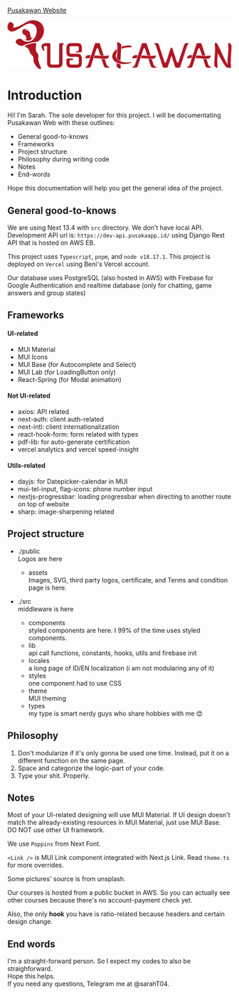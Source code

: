 [Pusakawan Website](https://pusakawan.id/en)

![Pusakawan Logo](./public/pusakawan.svg)

# Introduction
Hi! I'm Sarah. The sole developer for this project. I will be documentating Pusakawan Web with these outlines:

* General good-to-knows
* Frameworks
* Project structure
* Philosophy during writing code
* Notes
* End-words

Hope this documentation will help you get the general idea of the project.

## General good-to-knows

We are using Next 13.4 with `src` directory. We don't have local API. Development API url is: `https://dev-api.pusakaapp.id/` using Django Rest API that is hosted on AWS EB.

This project uses `Typescript`, `pnpm`, and `node v18.17.1`.
This project is deployed on `Vercel` using Beni's Vercel account.

Our database uses PostgreSQL (also hosted in AWS) with Firebase for Google Authentication and realtime database (only for chatting, game answers and group states)

## Frameworks

#### UI-related
* MUI Material
* MUI Icons
* MUI Base (for Autocomplete and Select)
* MUI Lab (for LoadingButton only)
* React-Spring (for Modal animation)

#### Not UI-related
* axios: API related
* next-auth: client auth-related
* next-intl: client internationalization
* react-hook-form: form related with types
* pdf-lib: for auto-generate certification
* vercel analytics and vercel speed-insight

#### Utils-related
* dayjs: for Datepicker-calendar in MUI
* mui-tel-input, flag-icons: phone number input
* nextjs-progressbar: loading progressbar when directing to another route on top of website
* sharp: image-sharpening related

## Project structure
* ./public  
  Logos are here
  * assets  
  Images, SVG, third party logos, certificate, and Terms and condition page is here.

* ./src  
  middleware is here
  * components  
  styled components are here. I 99% of the time uses styled components.
  * lib  
  api call functions, constants, hooks, utils and firebase init
  * locales  
  a long page of ID/EN localization (i am not modularing any of it)
  * styles  
  one component had to use CSS
  * theme  
  MUI theming
  * types  
  my type is smart nerdy guys who share hobbies with me :heart_eyes:

## Philosophy
1. Don't modularize if it's only gonna be used one time. Instead, put it on a different function on the same page.
2. Space and categorize the logic-part of your code. 
3. Type your shit. Properly.

## Notes
Most of your UI-related designing will use MUI Material. If UI design doesn't match the already-existing resources in MUI Material, just use MUI Base.  
DO NOT use other UI framework.

We use `Poppins` from Next Font.

`<Link />` is MUI Link component integrated with Next.js Link. Read `theme.ts` for more overrides.

Some pictures' source is from unsplash.

Our courses is hosted from a public bucket in AWS. So you can actually see other courses because there's no account-payment check yet.

Also, the only **hook** you have is ratio-related because headers and certain design change.

## End words
I'm a straight-forward person. So I expect my codes to also be straighforward.  
Hope this helps.   
If you need any questions, Telegram me at @sarahT04.